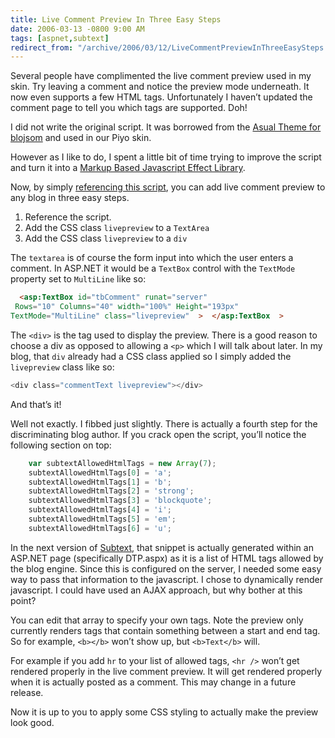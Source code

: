 ```yaml
---
title: Live Comment Preview In Three Easy Steps
date: 2006-03-13 -0800 9:00 AM
tags: [aspnet,subtext]
redirect_from: "/archive/2006/03/12/LiveCommentPreviewInThreeEasySteps.aspx/"
---
```


Several people have complimented the live comment preview used in my
skin. Try leaving a comment and notice the preview mode underneath. It
now even supports a few HTML tags. Unfortunately I haven’t updated the
comment page to tell you which tags are supported. Doh!

I did not write the original script. It was borrowed from the [Asual
Theme for
blojsom](http://wiki.blojsom.com/wiki/display/blojsom/Available+Themes "Asual Theme")
and used in our Piyo skin.

However as I like to do, I spent a little bit of time trying to improve
the script and turn it into a [Markup Based Javascript Effect
Library](http://weblogs.asp.net/jgalloway/archive/2006/01/18/435857.aspx "Using Markup Base Javascript Effect Libraries").

Now, by simply [referencing this
script](https://haacked.com/code/LiveCommentPreview.zip "Live Comment Preview Script"),
you can add live comment preview to any blog in three easy steps.

1.  Reference the script.
2.  Add the CSS class `livepreview` to a `TextArea`
3.  Add the CSS class `livepreview` to a `div`

The `textarea` is of course the form input into which the user enters a
comment. In ASP.NET it would be a `TextBox` control with the `TextMode`
property set to `MultiLine` like so:

```html
  <asp:TextBox id="tbComment" runat="server"  
 Rows="10" Columns="40" width="100%" Height="193px"  
TextMode="MultiLine" class="livepreview"  >  </asp:TextBox  >
```

The `<div>` is the tag used to display the preview. There is a good
reason to choose a div as opposed to allowing a `<p>` which I will talk
about later. In my blog, that `div` already had a CSS class applied so I
simply added the `livepreview` class like so:

```csharp
<div class="commentText livepreview"></div>
```

And that’s it!

Well not exactly. I fibbed just slightly. There is actually a fourth
step for the discriminating blog author. If you crack open the script,
you’ll notice the following section on top:

```js
    var subtextAllowedHtmlTags = new Array(7);
    subtextAllowedHtmlTags[0] = 'a';
    subtextAllowedHtmlTags[1] = 'b';
    subtextAllowedHtmlTags[2] = 'strong';
    subtextAllowedHtmlTags[3] = 'blockquote';
    subtextAllowedHtmlTags[4] = 'i';
    subtextAllowedHtmlTags[5] = 'em';
    subtextAllowedHtmlTags[6] = 'u';
```

In the next version of
[Subtext](http://subtextproject.com/ "Subtext Website"), that snippet is
actually generated within an ASP.NET page (specifically DTP.aspx) as it
is a list of HTML tags allowed by the blog engine. Since this is
configured on the server, I needed some easy way to pass that
information to the javascript. I chose to dynamically render javascript.
I could have used an AJAX approach, but why bother at this point?

You can edit that array to specify your own tags. Note the preview only
currently renders tags that contain something between a start and end
tag. So for example, `<b></b>` won’t show up, but `<b>Text</b>` will.

For example if you add `hr` to your list of allowed tags, `<hr />` won’t
get rendered properly in the live comment preview. It will get rendered
properly when it is actually posted as a comment. This may change in a
future release.

Now it is up to you to apply some CSS styling to actually make the
preview look good.

